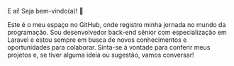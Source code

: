 E aí! Seja bem-vindo(a)! 👋

Este é o meu espaço no GitHub, onde registro minha jornada no mundo da programação. Sou desenvolvedor back-end sênior com especialização em Laravel e estou sempre em busca de novos conhecimentos e oportunidades para colaborar. Sinta-se à vontade para conferir meus projetos e, se tiver alguma ideia ou sugestão, vamos conversar!
